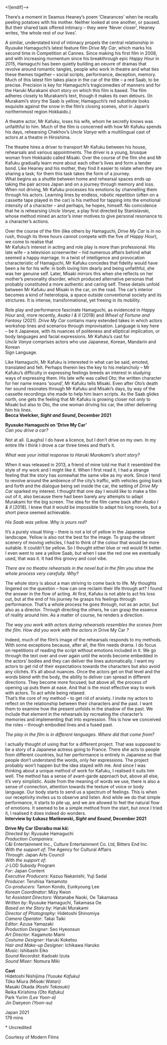 <![endif]-->

There’s a moment in Seamus Heaney’s poem ‘Clearances’ when he recalls peeling potatoes with his mother. Neither looked at one another, or paused. But their shared task offered intimacy – they were ‘Never closer’, Heaney writes, ‘the whole rest of our lives’.

A similar, understated kind of intimacy propels the central relationship in Ryusuke Hamaguchi’s latest feature film _Drive My Car_, which marks his second time in Competition at Cannes. Since making his first film in 2008, and with increasing momentum since his breakthrough epic _Happy Hour_ in 2015, Hamaguchi has been quietly building an oeuvre of dramas that revolve around romantic tangles, people who work in theatre and what ties these themes together – social scripts, performance, deception, memory. Much of this latest film takes place in the car of the title – a red Saab, to be precise. Precision is key for Hamaguchi’s tragicomedies of manners and for the Haruki Murakami short story on which this film is based. The film adheres closely to Murakami’s text, though it makes its own detours. (In Murakami’s story the Saab is yellow; Hamaguchi’s red substitute looks exquisite against the snow in the film’s closing scenes, shot in Japan’s northernmost region Hokkaido.)

A theatre actor, Mr Kafuku, loses his wife, whom he secretly knows was unfaithful to him. Much of the film is concerned with how Mr Kafuku spends his days, rehearsing Chekhov’s _Uncle Vanya_ with a multilingual cast of actors at a theatre in Hiroshima.

The theatre hires a driver to transport Mr Kafuku between his house, rehearsals and various appointments. The driver is a young, brusque woman from Hokkaido called Misaki. Over the course of the film she and Mr Kafuku gradually learn more about each other’s lives and form a tender bond. Like Heaney and his mother, they find it easier to relate when they are sharing a task; for them this task takes the form of a journey.  
What begins as a shuttle between home and rehearsal spaces ends up taking the pair across Japan and on a journey through memory and loss. When not driving, Mr Kafuku processes his emotions by channelling them through his actors. Learning lines by endless, robotic repetition (often on a cassette tape played in the car) is his method for tapping into the emotional intensity of a character – and perhaps, he hopes, himself. No coincidence that he is rehearsing _Uncle Vanya_, a play first directed by Stanislavski, whose method mined an actor’s inner motives to give personal resonance to a character’s actions.

Over the course of the film (like others by Hamaguchi, _Drive My Car_ is in no rush, though its three hours cannot compete with the five of _Happy Hour_), we come to realise that  
Mr Kafuku’s interest in acting and role play is more than professional. His late wife – a television screenwriter – hid numerous affairs behind what seemed a happy marriage. In a twist of intelligence and provocation characteristic of Hamaguchi, Mr Kafuku concedes that fidelity would have been a lie for his wife: in both loving him dearly and being unfaithful, she was her genuine self. Later, Misaki mirrors this when she reflects on her mother’s personality disorder, which produced alternative personas that probably constituted a more authentic and caring self. These details unfold between Mr Kafuku and Misaki in the car, on the road. The car’s interior becomes a kind of heterotopia, a space outside conventional society and its strictures. It is intense, transformational, yet freeing in its mobility.

Role play and performance fascinate Hamaguchi, as evidenced in _Happy Hour_ and, more recently, _Asako I & II_ (2018) and _Wheel of Fortune and Fantasy_ (2021). _Drive My Car_ contains many extended takes in which actors workshop lines and scenarios through improvisation. Language is key here – be it Japanese, with its nuances of politeness and elliptical implication, or body languages and facial expressions. Mr Kafuku’s cast for  
_Uncle Vanya_ comprises actors who use Japanese, Korean, Mandarin and Korean  
Sign Language.

Like Hamaguchi, Mr Kafuku is interested in what can be said, emoted, translated and felt. Perhaps therein lies the key to his melancholy – Mr Kafuku’s difficulty in expressing feelings breeds an interest in studying ways of expressing them. His late wife was called Oto; the written character for her name means ‘sound’, Mr Kafuku tells Misaki. Even after Oto’s death her sound resonates through Mr Kafuku and Misaki’s days, by way of the cassette recordings she made to help him learn scripts. As the Saab glides north, one gets the feeling that Mr Kafuku is growing closer not only to Misaki but also to Oto, the one woman driving his car, the other delivering him his lines.<br>
**Becca Voelcker, _Sight and Sound_, December 2021**

**Ryusuke Hamaguchi on ‘Drive My Car’**<br>
_Can you drive a car?_

Not at all. (Laughs) I do have a licence, but I don’t drive on my own. In my entire life I think I drove a car three times and that’s it.

_What was your initial response to Haruki Murakami’s short story?_

When it was released in 2013, a friend of mine told me that it resembled the style of my work and I might like it. When I first read it, I had a strange feeling that the story has somewhat the same vibe as my work. Since I tend to revolve around the ambience of the city’s traffic, with vehicles going back and forth and the dialogue being set inside the car, the setting of _Drive My Car_ sparked my interest. I thought that one day I would like to make a film out of it, also because there had been barely any attempts to adapt Murakami for the big screen. The idea for the film came back after _Asako I & II_ [2018]. I knew that it would be impossible to adapt his long novels, but a short piece seemed achievable.

_His Saab was yellow. Why is yours red?_

It’s a purely visual thing – there is not a lot of yellow in the Japanese landscape. Yellow is also not the best for the image. To grasp the vibrant scenery of moving vehicles, I had to think of the colour that would be more suitable. It couldn’t be yellow. So I thought either blue or red would fit better. I even went to see a yellow Saab, but when I saw the red one we eventually used, that was it. It had this groovy and cool vibe.

_There are no theatre rehearsals in the novel but in the film you show the whole process very carefully. Why?_

The whole story is about a man striving to come back to life. My thoughts lingered on the question – how can one reclaim their life through art? I found the answer in the flow of acting. At first, Kafuku is not able to act his loss out, but at the end of his journey he grasps his feelings through performance. That’s a whole process he goes through, not as an actor, but also as a director. Through directing the others, he can grasp the essence of reality around him. As a matter of course, he renders a direction.

_The way you work with actors during rehearsals resembles the scenes from the film. How did you work with the actors in_ Drive My Car _?_

Indeed, much of the film’s image of the rehearsals responds to my methods. With some exceptions because, after all, the film needs drama. I do focus on repetitions of reading the script without emotions included in it. We go through the text over and over again until the words become embedded in the actors’ bodies and they can deliver the lines automatically. I want my actors to get rid of their expectations towards the characters but also avoid any clichés. It’s all about nuances. Once the actors get on that level and the words blend with the body, the ability to deliver can spread in different directions. They become more focused; but above all, the process of opening up puts them at ease.  And that is the most effective way to work with actors. To act while being relaxed.  
That’s the core of my method – to get rid of anxiety. I invite my actors to reflect on the relationship between their characters and the past. I want them to examine how the present unfolds in the shadow of the past. We include that element in the rehearsals by recreating the character’s memories and implementing that into expression. This is how we conceived the roles – through embodied lines and a fused past.

_The play in the film is in different languages. Where did that come from?_

I actually thought of using that for a different project. That was supposed to be a story of a Japanese actress going to France. There she acts to people from different countries, but her performance is entirely in Japanese so that people don’t understand the words, only her expressions. The project probably won’t happen but the idea stayed with me.  And since I was thinking about a unique method of work for Kafuku, I realised it suits him well. The method has a sense of avant-garde approach but, above all else, it’s very simplistic. Aside from the meaning of words we use, there is also a sense of connection, attention towards the texture of voice or body language. Our body starts to send us a spectrum of feelings. This is when our receptivity invites us to observe and listen. And while we do that simple performance, it starts to pile up, and we are allowed to feel the natural flow of emotions. It seemed to be a simple method from the start, but once I tried it, I realised it does indeed do wonders.<br>
**Interview by Łukasz Mańkowski, _Sight and Sound_, December 2021**<br>



**Drive My Car (Doraibu mai kâ**)<br>
_Directed by_: Ryusuke Hamaguchi  
_Production Companies_:  
C&I Entertainment Inc., Culture Entertainment Co. Ltd, Bitters End Inc.  
_With the support of_: The Agency for Cultural Affairs  
_Through_: Japan Arts Council  
_With the support of_:  
J-LOD Subsidy Program  
_For:_ Japan Content  
_Executive Producers_: Kazuo Nakanishi, Yuji Sadaï  
_Producer_: Teruhisa Yamamoto  
_Co-producers_: Tamon Kondo, Eunkyoung Lee  
_Korean Coordinator_: Mizy Kwon  
_1st Assistant Directors_: Watanabe Naoki, Oe Takamasa  
_Written by_: Ryusuke Hamaguchi, Takamasa Oe  
_Based on the Story by_: Haruki Murakami  
_Director of Photography_: Hidetoshi Shinomiya  
_Camera Operator_: Takai Taiki  
_Editor_: Azusa Yamazaki  
_Production Designer_: Seo Hyeonsun  
_Art Director_: Kagamoto Mami  
_Costume Designer_: Haruki Koketsu  
_Hair and Make-up Designer_: Ichikawa Haruko  
_Music_: Ishibashi Eiko  
_Sound Recordist_: Kadoaki Izuta  
_Sound Mixer_: Nomura Miki<br>

**Cast**<br>
Hidetoshi Nishijima _(Yusuke Kafuku)_  
Tôko Miura _(Misaki Watari)_  
Masaki Okada _(Koshi Takasuki)_  
Reika Kirishima _(Oto Kafuku)_  
Park Yurim _(Lee Yoon-a)_  
Jin Daeyeon _(Yoon-su)_

Japan 2021<br>
179 mins<br>

\* Uncredited<br>

Courtesy of Modern Films<br>
<!--stackedit_data:
eyJoaXN0b3J5IjpbLTE1ODMzODUwOTldfQ==
-->